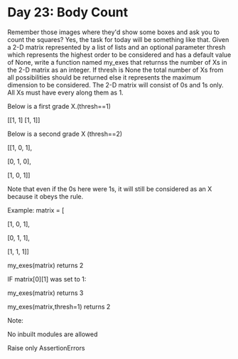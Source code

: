 # Day 23: Body Count

Remember those images where they'd show some boxes and ask you to count the squares? Yes, the task for today will be something like that.
Given a 2-D matrix represented by a list of lists and an optional parameter thresh which represents the highest order to be considered and has a default value of None, write a function named my_exes that
returnss the number of Xs in the 2-D matrix as an integer.
If thresh is None the total number of Xs from all possibilities should be returned else it represents the maximum dimension to be considered.
The 2-D matrix will consist of 0s and 1s only. All Xs must have every along them as 1.

Below is a first grade X.(thresh==1)

[[1, 1]
[1, 1]]

Below is a second grade X (thresh==2)

[[1, 0, 1],

[0, 1, 0],

[1, 0, 1]]

Note that even if the 0s here were 1s, it will still be considered as an X because it obeys the rule.

Example:
matrix = [

[1, 0, 1],

[0, 1, 1],

[1, 1, 1]]

my_exes(matrix) returns 2

IF matrix[0][1] was set to 1:

my_exes(matrix) returns 3

my_exes(matrix,thresh=1) returns 2

Note:

No inbuilt modules are allowed

Raise only AssertionErrors
